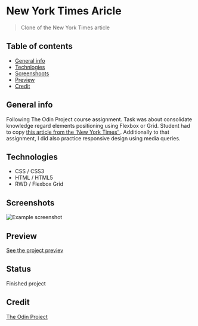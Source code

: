 # New York Times Aricle
> Clone of the New York Times article

## Table of contents
* [General info](#general-info)
* [Technlogies](#technologies)
* [Screenshoots](#screenshots)
* [Preview](#preview)
* [Credit](#credit)

## General info
Following The Odin Project course assignment. Task was about consolidate knowledge regard elements positioning using Flexbox or Grid. Student had to copy [this article from the 'New York Times' ](https://www.nytimes.com/2014/03/18/science/space/detection-of-waves-in-space-buttresses-landmark-theory-of-big-bang.html?_r=0). Additionally to that assignment, I did also practice responsive design using media queries.

## Technologies
* CSS / CSS3
* HTML / HTML5
* RWD / Flexbox Grid


## Screenshots
![Example screenshot](./img/screenshot.png)

## Preview
[See the project previev](https://marlenaz.github.io/NYT-article-clone/)
## Status
Finished project

## Credit
[The Odin Project](https://www.theodinproject.com/courses/html5-and-css3/lessons/positioning-and-floating-elements)
